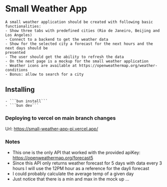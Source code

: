 # Small Weather App
	A small weather application should be created with following basic functionalities:
	- Show three tabs with predefined cities (Rio de Janeiro, Beijing and Los Angeles)
	- Connect to a backend to get the weather data
	- Show for the selected city a forecast for the next hours and the next days should be
	presented
	- The user should get the ability to refresh the data
	- On the next page is a mockup for the small weather application
	- Weather icons are available at https://openweathermap.org/weather-conditions
	- Bonus: allow to search for a city

## Installing

	- ```bun install```
	- ```bun dev```

### Deploying to vercel on main branch changes
Url: https://small-weather-app-pi.vercel.app/

### Notes
- This one is the only API that worked with the provided apiKey: https://openweathermap.org/forecast5
- Since this API  only returns weather forecast for 5 days with data every 3 hours I will use the 12PM hour as a reference for the dayli forecast
- I could probably calculate the average temp of a given day 
- Just notice that there is a min and max in the mock up ...